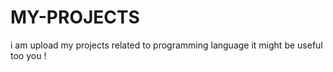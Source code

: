 # MY-PROJECTS
i am upload my projects related to programming language it might  be useful too you ! 
